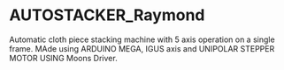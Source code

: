 # AUTOSTACKER_Raymond
Automatic cloth piece stacking machine with 5 axis operation on a single frame. MAde using ARDUINO MEGA, IGUS axis and UNIPOLAR STEPPER MOTOR USING Moons Driver.
